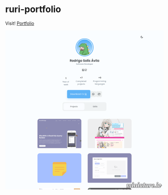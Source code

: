 # ruri-portfolio

Visit!
[Portfolio](https://ruriin.github.io/ruri-portfolio/)

![alt text](https://raw.githubusercontent.com/Ruriin/ruri-portfolio/master/assets/img/api.miniature.png)

